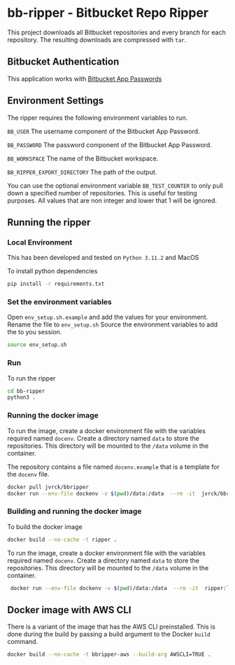 # bb-ripper - Bitbucket Repo Ripper

This project downloads all Bitbucket repositories and every branch for each repository. The resulting downloads are compressed with `tar`.

## Bitbucket Authentication

This application works with [Bitbucket App Passwords](https://support.atlassian.com/bitbucket-cloud/docs/app-passwords/)

## Environment Settings

The ripper requires the following environment variables to run.

`BB_USER` The username component of the Bitbucket App Password.

`BB_PASSWORD` The password component of the Bitbucket App Password.

`BB_WORKSPACE` The name of the Bitbucket workspace.

`BB_RIPPER_EXPORT_DIRECTORY` The path of the output.

You can use the optional environment variable `BB_TEST_COUNTER` to only pull down a specified number of repositories. This is useful for testing purposes. All values that are non integer and lower that 1 will be ignored.

## Running the ripper

### Local Environment

This has been developed and tested on `Python 3.11.2` and MacOS

To install python dependencies

```bash
pip install -r requirements.txt
```

### Set the environment variables

Open `env_setup.sh.example` and add the values for your environment. Rename the file to `env_setup.sh` Source the environment variables to add the to you session.

```bash
source env_setup.sh
```

### Run

To run the ripper

```bash
cd bb-ripper
python3 .
```

### Running the docker image

To run the image, create a docker environment file with the variables required named `docenv`. Create a directory named `data` to store the repositories. This directory will be mounted to the `/data` volume in the container.

The repository contains a file named `docenv.example` that is a template for the `docenv` file.

```bash
docker pull jvrck/bbripper
docker run --env-file dockenv -v $(pwd)/data:/data  --rm -it  jvrck/bbripper:latest
```

### Building and running the docker image

To build the docker image

```bash
docker build --no-cache -t ripper .
```

To run the image, create a docker environment file with the variables required named `docenv`. Create a directory named `data` to store the repositories. This directory will be mounted to the `/data` volume in the container.

```bash
 docker run --env-file dockenv -v $(pwd)/data:/data  --rm -it  ripper:latest
```

## Docker image with AWS CLI

There is a variant of the image that has the AWS CLI preinstalled. This is done during the build by passing a build argument to the Docker `build` command.

```bash
docker build --no-cache -t bbripper-aws --build-arg AWSCLI=TRUE .
```
